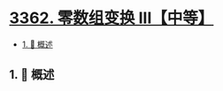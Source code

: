 # [3362. 零数组变换 III【中等】](https://github.com/Tdahuyou/TNotes.leetcode/tree/main/notes/3362.%20%E9%9B%B6%E6%95%B0%E7%BB%84%E5%8F%98%E6%8D%A2%20III%E3%80%90%E4%B8%AD%E7%AD%89%E3%80%91)

<!-- region:toc -->

- [1. 📝 概述](#1--概述)

<!-- endregion:toc -->

## 1. 📝 概述
